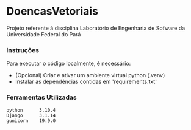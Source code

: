 # DoencasVetoriais
Projeto referente à disciplina Laboratório de Engenharia de Sofware da Universidade Federal do Pará

### Instruções
Para executar o código localmente, é necessário:
- (Opcional) Criar e ativar um ambiente virtual python (.venv)
- Instalar as dependências contidas em 'requirements.txt'

### Ferramentas Utilizadas
```
python		3.10.4
Django	 	3.1.14
gunicorn	19.9.0
```
